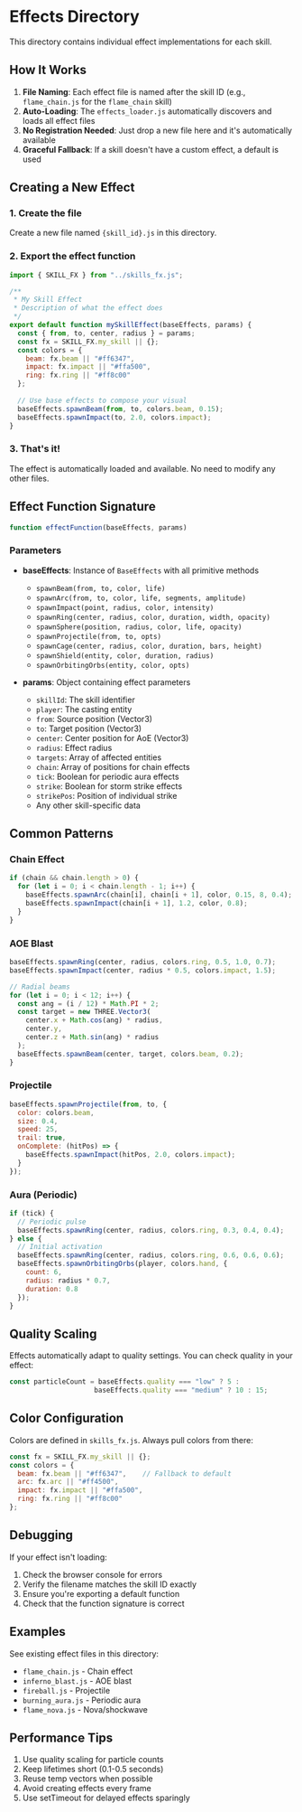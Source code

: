 # Effects Directory

This directory contains individual effect implementations for each skill.

## How It Works

1. **File Naming**: Each effect file is named after the skill ID (e.g., `flame_chain.js` for the `flame_chain` skill)
2. **Auto-Loading**: The `effects_loader.js` automatically discovers and loads all effect files
3. **No Registration Needed**: Just drop a new file here and it's automatically available
4. **Graceful Fallback**: If a skill doesn't have a custom effect, a default is used

## Creating a New Effect

### 1. Create the file

Create a new file named `{skill_id}.js` in this directory.

### 2. Export the effect function

```javascript
import { SKILL_FX } from "../skills_fx.js";

/**
 * My Skill Effect
 * Description of what the effect does
 */
export default function mySkillEffect(baseEffects, params) {
  const { from, to, center, radius } = params;
  const fx = SKILL_FX.my_skill || {};
  const colors = {
    beam: fx.beam || "#ff6347",
    impact: fx.impact || "#ffa500",
    ring: fx.ring || "#ff8c00"
  };
  
  // Use base effects to compose your visual
  baseEffects.spawnBeam(from, to, colors.beam, 0.15);
  baseEffects.spawnImpact(to, 2.0, colors.impact);
}
```

### 3. That's it!

The effect is automatically loaded and available. No need to modify any other files.

## Effect Function Signature

```javascript
function effectFunction(baseEffects, params)
```

### Parameters

- **baseEffects**: Instance of `BaseEffects` with all primitive methods
  - `spawnBeam(from, to, color, life)`
  - `spawnArc(from, to, color, life, segments, amplitude)`
  - `spawnImpact(point, radius, color, intensity)`
  - `spawnRing(center, radius, color, duration, width, opacity)`
  - `spawnSphere(position, radius, color, life, opacity)`
  - `spawnProjectile(from, to, opts)`
  - `spawnCage(center, radius, color, duration, bars, height)`
  - `spawnShield(entity, color, duration, radius)`
  - `spawnOrbitingOrbs(entity, color, opts)`

- **params**: Object containing effect parameters
  - `skillId`: The skill identifier
  - `player`: The casting entity
  - `from`: Source position (Vector3)
  - `to`: Target position (Vector3)
  - `center`: Center position for AoE (Vector3)
  - `radius`: Effect radius
  - `targets`: Array of affected entities
  - `chain`: Array of positions for chain effects
  - `tick`: Boolean for periodic aura effects
  - `strike`: Boolean for storm strike effects
  - `strikePos`: Position of individual strike
  - Any other skill-specific data

## Common Patterns

### Chain Effect
```javascript
if (chain && chain.length > 0) {
  for (let i = 0; i < chain.length - 1; i++) {
    baseEffects.spawnArc(chain[i], chain[i + 1], color, 0.15, 8, 0.4);
    baseEffects.spawnImpact(chain[i + 1], 1.2, color, 0.8);
  }
}
```

### AOE Blast
```javascript
baseEffects.spawnRing(center, radius, colors.ring, 0.5, 1.0, 0.7);
baseEffects.spawnImpact(center, radius * 0.5, colors.impact, 1.5);

// Radial beams
for (let i = 0; i < 12; i++) {
  const ang = (i / 12) * Math.PI * 2;
  const target = new THREE.Vector3(
    center.x + Math.cos(ang) * radius,
    center.y,
    center.z + Math.sin(ang) * radius
  );
  baseEffects.spawnBeam(center, target, colors.beam, 0.2);
}
```

### Projectile
```javascript
baseEffects.spawnProjectile(from, to, {
  color: colors.beam,
  size: 0.4,
  speed: 25,
  trail: true,
  onComplete: (hitPos) => {
    baseEffects.spawnImpact(hitPos, 2.0, colors.impact);
  }
});
```

### Aura (Periodic)
```javascript
if (tick) {
  // Periodic pulse
  baseEffects.spawnRing(center, radius, colors.ring, 0.3, 0.4, 0.4);
} else {
  // Initial activation
  baseEffects.spawnRing(center, radius, colors.ring, 0.6, 0.6, 0.6);
  baseEffects.spawnOrbitingOrbs(player, colors.hand, {
    count: 6,
    radius: radius * 0.7,
    duration: 0.8
  });
}
```

## Quality Scaling

Effects automatically adapt to quality settings. You can check quality in your effect:

```javascript
const particleCount = baseEffects.quality === "low" ? 5 : 
                     baseEffects.quality === "medium" ? 10 : 15;
```

## Color Configuration

Colors are defined in `skills_fx.js`. Always pull colors from there:

```javascript
const fx = SKILL_FX.my_skill || {};
const colors = {
  beam: fx.beam || "#ff6347",    // Fallback to default
  arc: fx.arc || "#ff4500",
  impact: fx.impact || "#ffa500",
  ring: fx.ring || "#ff8c00"
};
```

## Debugging

If your effect isn't loading:

1. Check the browser console for errors
2. Verify the filename matches the skill ID exactly
3. Ensure you're exporting a default function
4. Check that the function signature is correct

## Examples

See existing effect files in this directory:
- `flame_chain.js` - Chain effect
- `inferno_blast.js` - AOE blast
- `fireball.js` - Projectile
- `burning_aura.js` - Periodic aura
- `flame_nova.js` - Nova/shockwave

## Performance Tips

1. Use quality scaling for particle counts
2. Keep lifetimes short (0.1-0.5 seconds)
3. Reuse temp vectors when possible
4. Avoid creating effects every frame
5. Use setTimeout for delayed effects sparingly